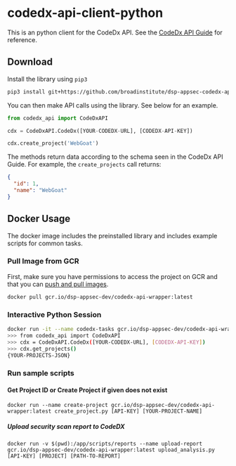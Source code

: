 # codedx-api-client-python

This is an python client for the CodeDx API. See the [CodeDx API Guide](https://codedx.com/Documentation/APIGuide.html) for reference. 

## Download

Install the library using `pip3`

```bash
pip3 install git+https://github.com/broadinstitute/dsp-appsec-codedx-api-client-python.git
```

You can then make API calls using the library. See below for an example.

```python
from codedx_api import CodeDxAPI

cdx = CodeDxAPI.CodeDx([YOUR-CODEDX-URL], [CODEDX-API-KEY])

cdx.create_project('WebGoat')
```

The methods return data according to the schema seen in the CodeDx API Guide. For example, the `create_projects` call returns:
```json
{
  "id": 1,
  "name": "WebGoat"
}
```

## Docker Usage

The docker image includes the preinstalled library and includes example scripts for common tasks. 

### Pull Image from GCR

First, make sure you have permissions to access the project on GCR and that you can [push and pull images](https://cloud.google.com/container-registry/docs/pushing-and-pulling).

`docker pull gcr.io/dsp-appsec-dev/codedx-api-wrapper:latest`

### Interactive Python Session

```bash
docker run -it --name codedx-tasks gcr.io/dsp-appsec-dev/codedx-api-wrapper:latest
>>> from codedx_api import CodeDxAPI
>>> cdx = CodeDxAPI.CodeDx([YOUR-CODEDX-URL], [CODEDX-API-KEY])
>>> cdx.get_projects()
{YOUR-PROJECTS-JSON}
```

### Run sample scripts

#### Get Project ID or Create Project if given does not exist

`docker run --name create-project gcr.io/dsp-appsec-dev/codedx-api-wrapper:latest create_project.py [API-KEY] [YOUR-PROJECT-NAME]`

##### Upload security scan report to CodeDX

`docker run -v $(pwd):/app/scripts/reports --name upload-report gcr.io/dsp-appsec-dev/codedx-api-wrapper:latest upload_analysis.py [API-KEY] [PROJECT] [PATH-TO-REPORT]`
